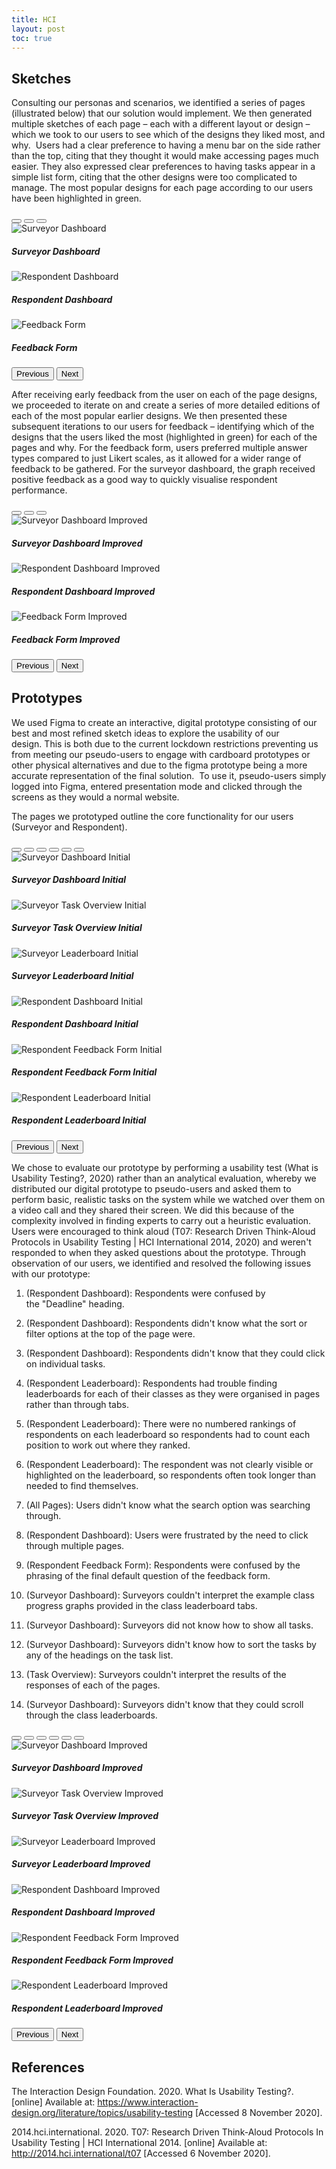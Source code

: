 ```yaml
---
title: HCI
layout: post
toc: true
---
```


## Sketches

Consulting our personas and scenarios, we identified a series of pages (illustrated below) that our solution would implement. We then generated multiple sketches of each page – each with a different layout or design – which we took to our users to see which of the designs they liked most, and why. 
Users had a clear preference to having a menu bar on the side rather than the top, citing that they thought it would make accessing pages much easier. They also expressed clear preferences to having tasks appear in a simple list form, citing that the other designs were too complicated to manage. The most popular designs for each page according to our users have been highlighted in green.

<div id="carouselSketchesInitial" class="carousel carousel-dark slide mb-3" data-bs-ride="carousel">
  <div class="carousel-indicators" style="bottom:-30px">
    <button type="button" data-bs-target="#carouselSketchesInitial" data-bs-slide-to="0" class="active" aria-current="true" aria-label="Slide 1"></button>
    <button type="button" data-bs-target="#carouselSketchesInitial" data-bs-slide-to="1" aria-label="Slide 2"></button>
    <button type="button" data-bs-target="#carouselSketchesInitial" data-bs-slide-to="2" aria-label="Slide 3"></button>
  </div>
  <div class="carousel-inner pb-4">
    <div class="carousel-item active">
      <img src="../images/hci/sketches/initial/teacher_dashboard.png" class="d-block w-100" alt="Surveyor Dashboard">
      <div class="carousel-caption d-none d-md-block" style="bottom:-50px">
        <h5>Surveyor Dashboard</h5>
      </div>
    </div>
    <div class="carousel-item">
      <img src="../images/hci/sketches/initial/student_dashboard.png" class="d-block w-100" alt="Respondent Dashboard">
      <div class="carousel-caption d-none d-md-block" style="bottom:-50px">
        <h5>Respondent Dashboard</h5>
      </div>
    </div>
    <div class="carousel-item">
      <img src="../images/hci/sketches/initial/feedback_form.png" class="d-block w-100" alt="Feedback Form">
      <div class="carousel-caption d-none d-md-block" style="bottom:-50px">
        <h5>Feedback Form</h5>
      </div>
    </div>
  </div>
  <button class="carousel-control-prev" type="button" data-bs-target="#carouselSketchesInitial" data-bs-slide="prev" style="left:-80px">
    <span class="carousel-control-prev-icon" aria-hidden="true"></span>
    <span class="visually-hidden">Previous</span>
  </button>
  <button class="carousel-control-next" type="button" data-bs-target="#carouselSketchesInitial" data-bs-slide="next" style="right:-80px">
    <span class="carousel-control-next-icon" aria-hidden="true"></span>
    <span class="visually-hidden">Next</span>
  </button>
</div>

After receiving early feedback from the user on each of the page designs, we proceeded to iterate on and create a series of more detailed editions of each of the most popular earlier designs. We then presented these subsequent iterations to our users for feedback – identifying which of the designs that the users liked the most (highlighted in green) for each of the pages and why. For the feedback form, users preferred multiple answer types compared to just Likert scales, as it allowed for a wider range of feedback to be gathered. For the surveyor dashboard, the graph received positive feedback as a good way to quickly visualise respondent performance.

<div id="carouselSketchesImproved" class="carousel carousel-dark slide mb-3" data-bs-ride="carousel">
  <div class="carousel-indicators" style="bottom:-30px">
    <button type="button" data-bs-target="#carouselSketchesImproved" data-bs-slide-to="0" class="active" aria-current="true" aria-label="Slide 1"></button>
    <button type="button" data-bs-target="#carouselSketchesImproved" data-bs-slide-to="1" aria-label="Slide 2"></button>
    <button type="button" data-bs-target="#carouselSketchesImproved" data-bs-slide-to="2" aria-label="Slide 3"></button>
  </div>
  <div class="carousel-inner pb-4">
    <div class="carousel-item active">
      <img src="../images/hci/sketches/improved/teacher_dashboard.png" class="d-block w-100" alt="Surveyor Dashboard Improved">
      <div class="carousel-caption d-none d-md-block" style="bottom:-50px">
        <h5>Surveyor Dashboard Improved</h5>
      </div>
    </div>
    <div class="carousel-item">
      <img src="../images/hci/sketches/improved/student_dashboard.png" class="d-block w-100" alt="Respondent Dashboard Improved">
      <div class="carousel-caption d-none d-md-block" style="bottom:-50px">
        <h5>Respondent Dashboard Improved</h5>
      </div>
    </div>
    <div class="carousel-item">
      <img src="../images/hci/sketches/improved/feedback_form.png" class="d-block w-100" alt="Feedback Form Improved">
      <div class="carousel-caption d-none d-md-block" style="bottom:-50px">
        <h5>Feedback Form Improved</h5>
      </div>
    </div>
  </div>
  <button class="carousel-control-prev" type="button" data-bs-target="#carouselSketchesImproved" data-bs-slide="prev" style="left:-80px">
    <span class="carousel-control-prev-icon" aria-hidden="true"></span>
    <span class="visually-hidden">Previous</span>
  </button>
  <button class="carousel-control-next" type="button" data-bs-target="#carouselSketchesImproved" data-bs-slide="next" style="right:-80px">
    <span class="carousel-control-next-icon" aria-hidden="true"></span>
    <span class="visually-hidden">Next</span>
  </button>
</div>

## Prototypes

We used Figma to create an interactive, digital prototype consisting of our best and most refined sketch ideas to explore the usability of our design. This is both due to the current lockdown restrictions preventing us from meeting our pseudo-users to engage with cardboard prototypes or other physical alternatives and due to the figma prototype being a more accurate representation of the final solution.  To use it, pseudo-users simply logged into Figma, entered presentation mode and clicked through the screens as they would a normal website.

The pages we prototyped outline the core functionality for our users (Surveyor and Respondent).

<div id="carouselPrototypesInitial" class="carousel carousel-dark slide mb-3" data-bs-ride="carousel">
  <div class="carousel-indicators" style="bottom:-30px">
    <button type="button" data-bs-target="#carouselPrototypesInitial" data-bs-slide-to="0" class="active" aria-current="true" aria-label="Slide 1"></button>
    <button type="button" data-bs-target="#carouselPrototypesInitial" data-bs-slide-to="1" aria-label="Slide 2"></button>
    <button type="button" data-bs-target="#carouselPrototypesInitial" data-bs-slide-to="2" aria-label="Slide 3"></button>
    <button type="button" data-bs-target="#carouselPrototypesInitial" data-bs-slide-to="3" aria-label="Slide 4"></button>
    <button type="button" data-bs-target="#carouselPrototypesInitial" data-bs-slide-to="4" aria-label="Slide 5"></button>
    <button type="button" data-bs-target="#carouselPrototypesInitial" data-bs-slide-to="5" aria-label="Slide 6"></button>
  </div>
  <div class="carousel-inner pb-4">
    <div class="carousel-item active">
      <img src="../images/hci/prototypes/initial/teacher_dashboard.png" class="d-block w-100" alt="Surveyor Dashboard Initial">
      <div class="carousel-caption d-none d-md-block" style="bottom:-50px">
        <h5>Surveyor Dashboard Initial</h5>
      </div>
    </div>
    <div class="carousel-item">
      <img src="../images/hci/prototypes/initial/teacher_task_overview.png" class="d-block w-100" alt="Surveyor Task Overview Initial">
      <div class="carousel-caption d-none d-md-block" style="bottom:-50px">
        <h5>Surveyor Task Overview Initial</h5>
      </div>
    </div>
    <div class="carousel-item">
      <img src="../images/hci/prototypes/initial/teacher_leaderboard.png" class="d-block w-100" alt="Surveyor Leaderboard Initial">
      <div class="carousel-caption d-none d-md-block" style="bottom:-50px">
        <h5>Surveyor Leaderboard Initial</h5>
      </div>
    </div>
    <div class="carousel-item">
      <img src="../images/hci/prototypes/initial/student_dashboard.png" class="d-block w-100" alt="Respondent Dashboard Initial">
      <div class="carousel-caption d-none d-md-block" style="bottom:-50px">
        <h5>Respondent Dashboard Initial</h5>
      </div>
    </div>
    <div class="carousel-item">
      <img src="../images/hci/prototypes/initial/student_feedback_form.png" class="d-block w-100" alt="Respondent Feedback Form Initial">
      <div class="carousel-caption d-none d-md-block" style="bottom:-50px">
        <h5>Respondent Feedback Form Initial</h5>
      </div>
    </div>
    <div class="carousel-item">
      <img src="../images/hci/prototypes/initial/student_leaderboard.png" class="d-block w-100" alt="Respondent Leaderboard Initial">
      <div class="carousel-caption d-none d-md-block" style="bottom:-50px">
        <h5>Respondent Leaderboard Initial</h5>
      </div>
    </div>
  </div>
  <button class="carousel-control-prev" type="button" data-bs-target="#carouselPrototypesInitial" data-bs-slide="prev" style="left:-80px">
    <span class="carousel-control-prev-icon" aria-hidden="true"></span>
    <span class="visually-hidden">Previous</span>
  </button>
  <button class="carousel-control-next" type="button" data-bs-target="#carouselPrototypesInitial" data-bs-slide="next" style="right:-80px">
    <span class="carousel-control-next-icon" aria-hidden="true"></span>
    <span class="visually-hidden">Next</span>
  </button>
</div>

We chose to evaluate our prototype by performing a usability test (What is Usability Testing?, 2020) rather than an analytical evaluation, whereby we distributed our digital prototype to pseudo-users and asked them to perform basic, realistic tasks on the system while we watched over them on a video call and they shared their screen. We did this because of the complexity involved in finding experts to carry out a heuristic evaluation. Users were encouraged to think aloud (T07: Research Driven Think-Aloud Protocols in Usability Testing | HCI International 2014, 2020) and weren't responded to when they asked questions about the prototype. Through observation of our users, we identified and resolved the following issues with our prototype:

1. (Respondent Dashboard): Respondents were confused by the "Deadline" heading.

2. (Respondent Dashboard): Respondents didn't know what the sort or filter options at the top of the page were.

3. (Respondent Dashboard): Respondents didn't know that they could click on individual tasks.

4. (Respondent Leaderboard): Respondents had trouble finding leaderboards for each of their classes as they were organised in pages rather than through tabs.

5. (Respondent Leaderboard): There were no numbered rankings of respondents on each leaderboard so respondents had to count each position to work out where they ranked.

6. (Respondent Leaderboard): The respondent was not clearly visible or highlighted on the leaderboard, so respondents often took longer than needed to find themselves.

7. (All Pages): Users didn't know what the search option was searching through.

8. (Respondent Dashboard): Users were frustrated by the need to click through multiple pages.

9. (Respondent Feedback Form): Respondents were confused by the phrasing of the final default question of the feedback form.

10. (Surveyor Dashboard): Surveyors couldn't interpret the example class progress graphs provided in the class leaderboard tabs.

11. (Surveyor Dashboard): Surveyors did not know how to show all tasks.

12. (Surveyor Dashboard): Surveyors didn't know how to sort the tasks by any of the headings on the task list.

13. (Task Overview): Surveyors couldn't interpret the results of the responses of each of the pages.

14. (Surveyor Dashboard): Surveyors didn't know that they could scroll through the class leaderboards.


<div id="carouselPrototypesImproved" class="carousel carousel-dark slide mb-3" data-bs-ride="carousel">
  <div class="carousel-indicators" style="bottom:-30px">
    <button type="button" data-bs-target="#carouselPrototypesImproved" data-bs-slide-to="0" class="active" aria-current="true" aria-label="Slide 1"></button>
    <button type="button" data-bs-target="#carouselPrototypesImproved" data-bs-slide-to="1" aria-label="Slide 2"></button>
    <button type="button" data-bs-target="#carouselPrototypesImproved" data-bs-slide-to="2" aria-label="Slide 3"></button>
    <button type="button" data-bs-target="#carouselPrototypesImproved" data-bs-slide-to="3" aria-label="Slide 4"></button>
    <button type="button" data-bs-target="#carouselPrototypesImproved" data-bs-slide-to="4" aria-label="Slide 5"></button>
    <button type="button" data-bs-target="#carouselPrototypesImproved" data-bs-slide-to="5" aria-label="Slide 6"></button>
  </div>
  <div class="carousel-inner pb-4">
    <div class="carousel-item active">
      <img src="../images/hci/prototypes/improved/teacher_dashboard.png" class="d-block w-100" alt="Surveyor Dashboard Improved">
      <div class="carousel-caption d-none d-md-block" style="bottom:-50px">
        <h5>Surveyor Dashboard Improved</h5>
      </div>
    </div>
    <div class="carousel-item">
      <img src="../images/hci/prototypes/improved/teacher_task_overview.png" class="d-block w-100" alt="Surveyor Task Overview Improved">
      <div class="carousel-caption d-none d-md-block" style="bottom:-50px">
        <h5>Surveyor Task Overview Improved</h5>
      </div>
    </div>
    <div class="carousel-item">
      <img src="../images/hci/prototypes/improved/teacher_leaderboard.png" class="d-block w-100" alt="Surveyor Leaderboard Improved">
      <div class="carousel-caption d-none d-md-block" style="bottom:-50px">
        <h5>Surveyor Leaderboard Improved</h5>
      </div>
    </div>
    <div class="carousel-item">
      <img src="../images/hci/prototypes/improved/student_dashboard.png" class="d-block w-100" alt="Respondent Dashboard Improved">
      <div class="carousel-caption d-none d-md-block" style="bottom:-50px">
        <h5>Respondent Dashboard Improved</h5>
      </div>
    </div>
    <div class="carousel-item">
      <img src="../images/hci/prototypes/improved/student_feedback_form.png" class="d-block w-100" alt="Respondent Feedback Form Improved">
      <div class="carousel-caption d-none d-md-block" style="bottom:-50px">
        <h5>Respondent Feedback Form Improved</h5>
      </div>
    </div>
    <div class="carousel-item">
      <img src="../images/hci/prototypes/improved/student_leaderboard.png" class="d-block w-100" alt="Respondent Leaderboard Improved">
      <div class="carousel-caption d-none d-md-block" style="bottom:-50px">
        <h5>Respondent Leaderboard Improved</h5>
      </div>
    </div>
  </div>
  <button class="carousel-control-prev" type="button" data-bs-target="#carouselPrototypesImproved" data-bs-slide="prev" style="left:-80px">
    <span class="carousel-control-prev-icon" aria-hidden="true"></span>
    <span class="visually-hidden">Previous</span>
  </button>
  <button class="carousel-control-next" type="button" data-bs-target="#carouselPrototypesImproved" data-bs-slide="next" style="right:-80px">
    <span class="carousel-control-next-icon" aria-hidden="true"></span>
    <span class="visually-hidden">Next</span>
  </button>
</div>

## References

The Interaction Design Foundation. 2020. What Is Usability Testing?. [online] Available at: https://www.interaction-design.org/literature/topics/usability-testing [Accessed 8 November 2020].​

2014.hci.international. 2020. T07: Research Driven Think-Aloud Protocols In Usability Testing | HCI International 2014. [online] Available at: http://2014.hci.international/t07 [Accessed 6 November 2020].​